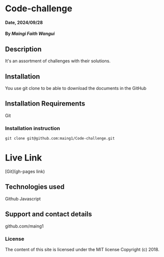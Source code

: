 # Code-challenge
#### Date, 2024/09/28

#### By *Maingi Faith Wangui*

## Description
It's an assortment of challenges with their solutions.

## Installation
You use git clone to be able to download the documents in the GitHub

## Installation Requirements
Git

### Installation instruction
```
git clone git@github.com:maing1/Code-challenge.git

```

# Live Link
[Git](gh-pages link)

## Technologies used
Github
Javascript

## Support and contact details
github.com/maing1

### License
The content of this site is licensed under the MIT license
Copyright (c) 2018.
